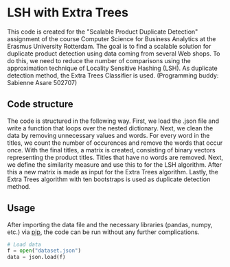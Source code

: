 # LSH with Extra Trees
This code is created for the "Scalable Product Duplicate Detection" assignment of the course Computer Science for Business Analytics at the Erasmus University Rotterdam. The goal is to find a scalable solution for duplicate product detection using data coming from several Web shops. To do this, we need to reduce the number of comparisons using the approximation technique of Locality Sensitive Hashing (LSH). As duplicate detection method, the Extra Trees Classifier is used. (Programming buddy: Sabienne Asare 502707)
## Code structure
The code is structured in the following way. First, we load the .json file and write a function that loops over the nested dictionary. Next, we clean the data by removing unnecessary values and words. For every word in the titles, we count the number of occurences and remove the words that occur once. With the final titles, a matrix is created, consisting of binary vectors representing the product titles. Titles that have no words are removed. Next, we define the similarity measure and use this to for the LSH algorithm. After this a new matrix is made as input for the Extra Trees algorithm. Lastly, the Extra Trees algorithm with ten bootstraps is used as duplicate detection method.
## Usage
After importing the data file and the necessary libraries (pandas, numpy, etc.) via [pip](https://pip.pypa.io/en/stable/), the code can be run without any further complications.
```python
# Load data
f = open("dataset.json")
data = json.load(f)
```
